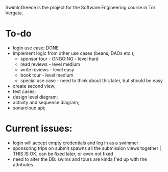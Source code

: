 SwimInGreece is the project for the Software Engineering course in Tor Vergata.

# To-do
- login use case; DONE
- implement logic from other use cases (beans, DAOs etc.);
  - sponsor tour - ONGOING - level hard
  - read reviews - level medium
  - write reviews - level easy
  - book tour - level medium
  - special use case - need to think about this later, but should be easy
- create second view;
- test cases;
- design level diagram;
- activity and sequence diagram;
- sonarcloud api;

# Current issues:
- login will accept empty credentials and log in as a swimmer
- sponsoring trips on submit spawns all the submission views together | THIS IS OK, can be fixed later, or even not fixed
- need to alter the DB: swims and tours are kinda f'ed up with the attributes
